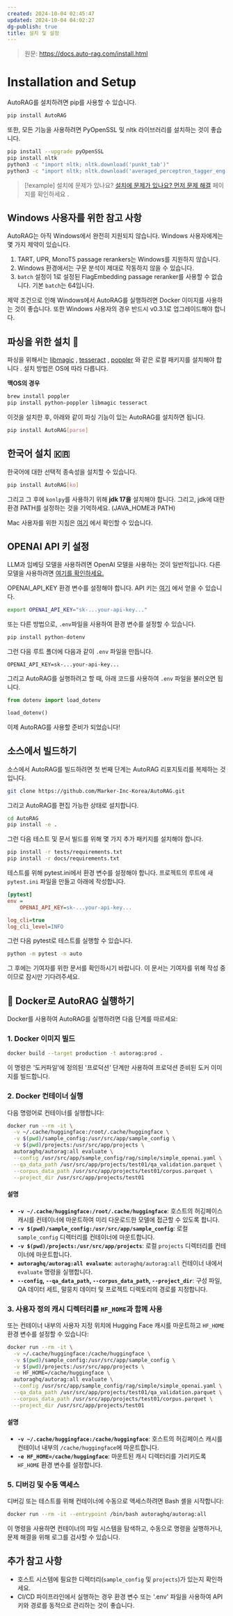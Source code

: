 ```yaml
---
created: 2024-10-04 02:45:47
updated: 2024-10-04 04:02:27
dg-publish: true
title: 설치 및 설정
---
```


> 원문: https://docs.auto-rag.com/install.html

# Installation and Setup

AutoRAG를 설치하려면 pip를 사용할 수 있습니다.

```sh
pip install AutoRAG
```

또한, 모든 기능을 사용하려면 PyOpenSSL 및 nltk 라이브러리를 설치하는 것이 좋습니다.

```sh
pip install --upgrade pyOpenSSL
pip install nltk
python3 -c "import nltk; nltk.download('punkt_tab')"
python3 -c "import nltk; nltk.download('averaged_perceptron_tagger_eng')"
```

> [!example] 설치에 문제가 있나요?
> [설치에 문제가 있나요? 먼저 문제 해결](https://docs.auto-rag.com/troubleshooting.html) 페이지를 확인하세요 .

## Windows 사용자를 위한 참고 사항

AutoRAG는 아직 Windows에서 완전히 지원되지 않습니다. Windows 사용자에게는 몇 가지 제약이 있습니다.

1. TART, UPR, MonoT5 passage rerankers는 Windows를 지원하지 않습니다.
2. Windows 환경에서는 구문 분석이 제대로 작동하지 않을 수 있습니다.
3. `batch` 설정이 1로 설정된 FlagEmbedding passage reranker를 사용할 수 없습니다. 기본 `batch`는 64입니다.

제약 조건으로 인해 Windows에서 AutoRAG를 실행하려면 Docker 이미지를 사용하는 것이 좋습니다. 또한 Windows 사용자의 경우 반드시 v0.3.1로 업그레이드해야 합니다. 

## 파싱을 위한 설치 🌲

파싱을 위해서는 [libmagic](https://man7.org/linux/man-pages/man3/libmagic.3.html) , [tesseract](https://github.com/tesseract-ocr/tesseract) , [poppler](https://poppler.freedesktop.org/) 와 같은 로컬 패키지를 설치해야 합니다 . 설치 방법은 OS에 따라 다릅니다.

**맥OS의 경우**
```sh
brew install poppler
pip install python-poppler libmagic tesseract
```

이것을 설치한 후, 아래와 같이 파싱 기능이 있는 AutoRAG를 설치하면 됩니다.

```sh
pip install AutoRAG[parse]
```

## 한국어 설치 🇰🇷 

한국어에 대한 선택적 종속성을 설치할 수 있습니다.

```sh
pip install AutoRAG[ko]
```

그리고 그 후에 `konlpy`를 사용하기 위해 **jdk 17을** 설치해야 합니다. 그리고, jdk에 대한 환경 PATH를 설정하는 것을 기억하세요. (JAVA_HOME과 PATH)

Mac 사용자를 위한 지침은 [여기](https://velog.io/@yoonsy/M1%EC%B9%A9-Mac%EC%97%90-konlpy-%EC%84%A4%EC%B9%98%ED%95%98%EA%B8%B0) 에서 확인할 수 있습니다.

## OPENAI API 키 설정

LLM과 임베딩 모델을 사용하려면 OpenAI 모델을 사용하는 것이 일반적입니다. 다른 모델을 사용하려면 [여기를 확인하세요.](https://docs.auto-rag.com/local_model.html)

OPENAI_API_KEY 환경 변수를 설정해야 합니다. API 키는 [여기](https://platform.openai.com/account/api-keys) 에서 얻을 수 있습니다.

```sh
export OPENAI_API_KEY="sk-...your-api-key..." 
```

또는 다른 방법으로, `.env`파일을 사용하여 환경 변수를 설정할 수 있습니다.

```sh
pip install python-dotenv
```

그런 다음 루트 폴더에 다음과 같이  `.env` 파일을 만듭니다.

```env
OPENAI_API_KEY=sk-...your-api-key...
```

그리고 AutoRAG를 실행하려고 할 때, 아래 코드를 사용하여 `.env` 파일을 불러오면 됩니다.

```python
from dotenv import load_dotenv

load_dotenv()
```

이제 AutoRAG를 사용할 준비가 되었습니다!

## 소스에서 빌드하기

소스에서 AutoRAG를 빌드하려면 첫 번째 단계는 AutoRAG 리포지토리를 복제하는 것입니다.

```bash
git clone https://github.com/Marker-Inc-Korea/AutoRAG.git
```

그리고 AutoRAG를 편집 가능한 상태로 설치합니다.
```bash
cd AutoRAG
pip install -e .
```

그런 다음 테스트 및 문서 빌드를 위해 몇 가지 추가 패키지를 설치해야 합니다.

```bash
pip install -r tests/requirements.txt
pip install -r docs/requirements.txt
```

테스트를 위해 pytest.ini에서 환경 변수를 설정해야 합니다.
프로젝트의 루트에 새 `pytest.ini` 파일을 만들고 아래에 작성합니다.

```ini
[pytest]
env =
    OPENAI_API_KEY=sk-...your-api-key...

log_cli=true
log_cli_level=INFO
```

그런 다음 pytest로 테스트를 실행할 수 있습니다.

```bash
python -m pytest -n auto
```

그 후에는 기여자를 위한 문서를 확인하시기 바랍니다.
이 문서는 기여자를 위해 작성 중이므로 잠시만 기다려주세요.

## 🐳 Docker로 AutoRAG 실행하기

Docker를 사용하여 AutoRAG를 실행하려면 다음 단계를 따르세요:

### 1. Docker 이미지 빌드

```bash
docker build --target production -t autorag:prod .
```

이 명령은 '도커파일'에 정의된 '프로덕션' 단계만 사용하여 프로덕션 준비된 도커 이미지를 빌드합니다.

### 2. Docker 컨테이너 실행

다음 명령어로 컨테이너를 실행합니다:

```bash
docker run --rm -it \
  -v ~/.cache/huggingface:/root/.cache/huggingface \
  -v $(pwd)/sample_config:/usr/src/app/sample_config \
  -v $(pwd)/projects:/usr/src/app/projects \
  autoraghq/autorag:all evaluate \
  --config /usr/src/app/sample_config/rag/simple/simple_openai.yaml \
  --qa_data_path /usr/src/app/projects/test01/qa_validation.parquet \
  --corpus_data_path /usr/src/app/projects/test01/corpus.parquet \
  --project_dir /usr/src/app/projects/test01
```

#### 설명
- **`-v ~/.cache/huggingface:/root/.cache/huggingface`**: 호스트의 허깅페이스 캐시를 컨테이너에 마운트하여 미리 다운로드한 모델에 접근할 수 있도록 합니다.
- **`-v $(pwd)/sample_config:/usr/src/app/sample_config`**: 로컬 `sample_config` 디렉터리를 컨테이너에 마운트합니다.
- **`-v $(pwd)/projects:/usr/src/app/projects`**: 로컬 `projects` 디렉터리를 컨테이너에 마운트합니다.
- **`autoraghq/autorag:all evaluate`**: `autoraghq/autorag:all` 컨테이너 내에서 `evaluate` 명령을 실행합니다.
- **`--config`, `--qa_data_path`, `--corpus_data_path`, `--project_dir`**: 구성 파일, QA 데이터 세트, 말뭉치 데이터 및 프로젝트 디렉토리의 경로를 지정합니다.

### 3. 사용자 정의 캐시 디렉터리를 `HF_HOME`과 함께 사용

또는 컨테이너 내부의 사용자 지정 위치에 Hugging Face 캐시를 마운트하고 `HF_HOME` 환경 변수를 설정할 수 있습니다:

```bash
docker run --rm -it \
  -v ~/.cache/huggingface:/cache/huggingface \
  -v $(pwd)/sample_config:/usr/src/app/sample_config \
  -v $(pwd)/projects:/usr/src/app/projects \
  -e HF_HOME=/cache/huggingface \
  autoraghq/autorag:all evaluate \
  --config /usr/src/app/sample_config/rag/simple/simple_openai.yaml \
  --qa_data_path /usr/src/app/projects/test01/qa_validation.parquet \
  --corpus_data_path /usr/src/app/projects/test01/corpus.parquet \
  --project_dir /usr/src/app/projects/test01
```

#### 설명
- **`-v ~/.cache/huggingface:/cache/huggingface`**: 호스트의 허깅페이스 캐시를 컨테이너 내부의 `/cache/huggingface`에 마운트합니다.
- **`-e HF_HOME=/cache/huggingface`**: 마운트된 캐시 디렉터리를 가리키도록 `HF_HOME` 환경 변수를 설정합니다.

### 5. 디버깅 및 수동 액세스

디버깅 또는 테스트를 위해 컨테이너에 수동으로 액세스하려면 Bash 셸을 시작합니다:

```bash
docker run --rm -it --entrypoint /bin/bash autoraghq/autorag:all
```

이 명령을 사용하면 컨테이너의 파일 시스템을 탐색하고, 수동으로 명령을 실행하거나, 문제 해결을 위해 로그를 검사할 수 있습니다.

## 추가 참고 사항

- 호스트 시스템에 필요한 디렉터리(`sample_config` 및 `projects`)가 있는지 확인하세요.
- CI/CD 파이프라인에서 실행하는 경우 환경 변수 또는 '.env' 파일을 사용하여 API 키와 경로를 동적으로 관리하는 것이 좋습니다.